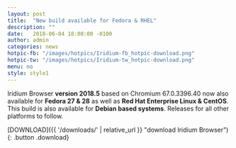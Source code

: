 ```yaml
---
layout: post
title:  "New build available for Fedora & RHEL"
description: ""
date:   2018-06-04 18:00:00 -0100
author:	admin
categories: news
hotpic-fb: "/images/hotpics/Iridium-fb_hotpic-download.png"
hotpic-tw: "/images/hotpics/Iridium-tw_hotpic-download.png"
menu: no
style: style1
---
```


Iridium Browser **version 2018.5** based on Chromium 67.0.3396.40 now also available for **Fedora 27 & 28** as well as **Red Hat Enterprise Linux & CentOS**.   
This build is also available for **Debian based systems**. Releases for all other platforms to follow.    
    
[DOWNLOAD]({{ '/downloads/' | relative_url }} "download Iridium Browser"){: .button .download}     
